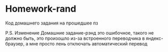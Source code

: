 # Homework-rand
Код домашнего задания на прошедшее пз

P.S. Изменение Домашние задание-рэнд это ошибочное, такого не должно быть, это произошло из-за встроенного переводчика в яндекс-браузер, а мне просто лень отключать автоматический перевод
